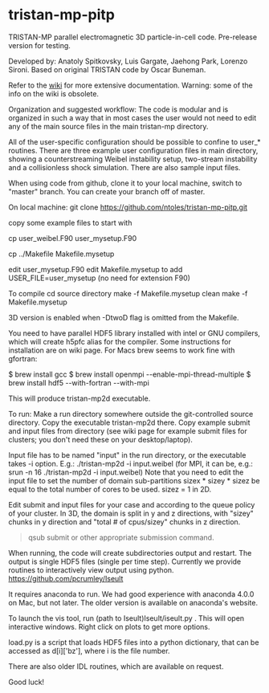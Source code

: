 # tristan-mp-pitp
TRISTAN-MP parallel electromagnetic 3D particle-in-cell code.
Pre-release version for testing. 

Developed by: Anatoly Spitkovsky, Luis Gargate, Jaehong Park, Lorenzo Sironi. 
Based on original TRISTAN code by Oscar Buneman. 

Refer to the [wiki](http://ntoles.github.io/tristan-mp-pitp) for more extensive documentation. 
Warning: some of the info on the wiki is obsolete. 

Organization and suggested workflow: 
The code is modular and is organized in such a way that in most cases 
the user would not need to edit any of the main source files in the main 
tristan-mp directory. 

All of the user-specific configuration should be possible to confine
to user_* routines. There are three example user configuration files 
in main directory, showing a counterstreaming Weibel instability
setup, two-stream instability and a collisionless shock simulation. 
There are also sample input files.

When using code from github, clone it to your local machine, 
switch to "master" branch. You can create your branch off of master.

On local machine:
git clone https://github.com/ntoles/tristan-mp-pitp.git

copy some example files to start with

cp user_weibel.F90 user_mysetup.F90

cp ../Makefile Makefile.mysetup

edit user_mysetup.F90
edit Makefile.mysetup to add USER_FILE=user_mysetup 
(no need for extension F90)

To compile
cd source directory 
make -f Makefile.mysetup clean
make -f Makefile.mysetup

3D version is enabled when -DtwoD flag is omitted from the Makefile. 
 
You need to have parallel HDF5 library installed with intel or GNU compilers, 
which will create h5pfc alias for the compiler. Some instructions for 
installation are on wiki page. For Macs brew seems to work fine with gfortran:

$ brew install gcc
$ brew install openmpi --enable-mpi-thread-multiple
$ brew install hdf5 --with-fortran --with-mpi

This will produce tristan-mp2d executable. 

To run:
Make a run directory somewhere outside the git-controlled source directory. 
Copy the executable tristan-mp2d there. 
Copy example submit and input files from directory 
(see wiki page for example submit
files for clusters; you don't need these on your desktop/laptop).
 
Input file has to be named "input" in the run directory, or the executable takes -i option. 
E.g.: 
./tristan-mp2d -i input.weibel
(for MPI, it can be, e.g.: srun -n 16 ./tristan-mp2d -i input.weibel)
Note that you need to edit the input file to set the number of domain sub-partitions
 sizex * sizey * sizez be equal to the total number of cores to be used. sizez = 1 in 2D. 

Edit submit and input files for your case and according to the queue policy of your cluster. 
In 3D, the domain is split in y and z directions, 
with "sizey" chunks in y direction and "total # of cpus/sizey" chunks in z direction. 

>qsub submit 
or other appropriate submission command. 

When running, the code will create subdirectories output and restart.
The output is single HDF5 files (single per time step). 
Currently we provide routines to interactively view output using python.
https://github.com/pcrumley/Iseult

It requires anaconda to run. We had good experience with anaconda 4.0.0 
on Mac, but not later. The older version is available on anaconda's website. 

To launch the vis tool, run (path to Iseult)Iseult/iseult.py .
This will open interactive windows. Right click on plots to get more options. 

load.py is a script that loads HDF5 files into a python dictionary, 
that can be accessed as d[i]['bz'], where i is the file number. 

There are also older IDL routines, which are available on request. 

Good luck! 


